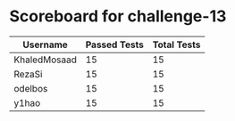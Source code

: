 # Scoreboard for challenge-13
| Username   | Passed Tests | Total Tests |
|------------|--------------|-------------|
| KhaledMosaad | 15 | 15 |
| RezaSi | 15 | 15 |
| odelbos | 15 | 15 |
| y1hao | 15 | 15 |
